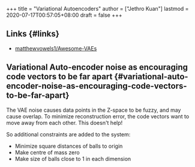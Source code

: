 +++
title = "Variational Autoencoders"
author = ["Jethro Kuan"]
lastmod = 2020-07-17T00:57:05+08:00
draft = false
+++

## Links {#links}

- [matthewvowels1/Awesome-VAEs](https://github.com/matthewvowels1/Awesome-VAEs)

## Variational Auto-encoder noise as encouraging code vectors to be far apart {#variational-auto-encoder-noise-as-encouraging-code-vectors-to-be-far-apart}

The VAE noise causes data points in the Z-space to be fuzzy, and may cause overlap. To minimize reconstruction error, the code vectors want to move away from each other. This doesn't help!

So additional constraints are added to the system:

- Minimize square distances of balls to origin
- Make centre of mass zero
- Make size of balls close to 1 in each dimension
